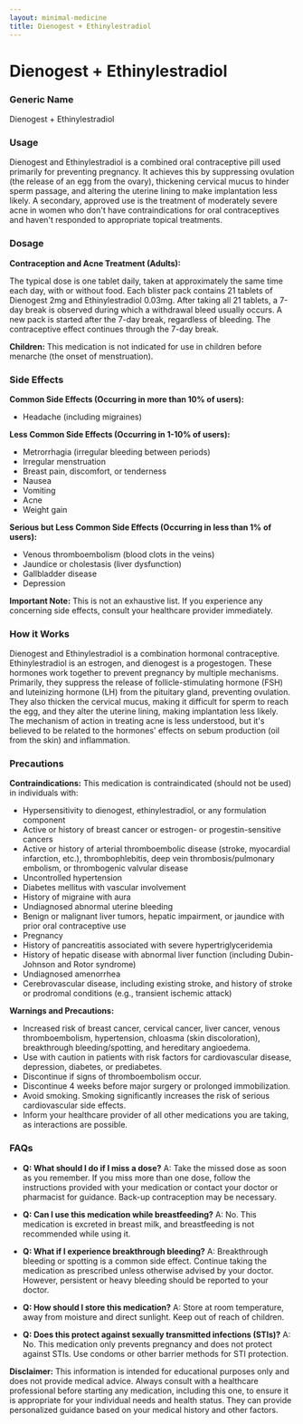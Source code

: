 ```yaml
---
layout: minimal-medicine
title: Dienogest + Ethinylestradiol
---
```


# Dienogest + Ethinylestradiol
### Generic Name
Dienogest + Ethinylestradiol

### Usage

Dienogest and Ethinylestradiol is a combined oral contraceptive pill used primarily for preventing pregnancy.  It achieves this by suppressing ovulation (the release of an egg from the ovary), thickening cervical mucus to hinder sperm passage, and altering the uterine lining to make implantation less likely.  A secondary, approved use is the treatment of moderately severe acne in women who don't have contraindications for oral contraceptives and haven't responded to appropriate topical treatments.


### Dosage

**Contraception and Acne Treatment (Adults):**

The typical dose is one tablet daily, taken at approximately the same time each day, with or without food.  Each blister pack contains 21 tablets of Dienogest 2mg and Ethinylestradiol 0.03mg. After taking all 21 tablets, a 7-day break is observed during which a withdrawal bleed usually occurs. A new pack is started after the 7-day break, regardless of bleeding.  The contraceptive effect continues through the 7-day break.

**Children:**  This medication is not indicated for use in children before menarche (the onset of menstruation).


### Side Effects

**Common Side Effects (Occurring in more than 10% of users):**

* Headache (including migraines)


**Less Common Side Effects (Occurring in 1-10% of users):**

* Metrorrhagia (irregular bleeding between periods)
* Irregular menstruation
* Breast pain, discomfort, or tenderness
* Nausea
* Vomiting
* Acne
* Weight gain


**Serious but Less Common Side Effects (Occurring in less than 1% of users):**

* Venous thromboembolism (blood clots in the veins)
* Jaundice or cholestasis (liver dysfunction)
* Gallbladder disease
* Depression

**Important Note:**  This is not an exhaustive list.  If you experience any concerning side effects, consult your healthcare provider immediately.


### How it Works

Dienogest and Ethinylestradiol is a combination hormonal contraceptive.  Ethinylestradiol is an estrogen, and dienogest is a progestogen.  These hormones work together to prevent pregnancy by multiple mechanisms. Primarily, they suppress the release of follicle-stimulating hormone (FSH) and luteinizing hormone (LH) from the pituitary gland, preventing ovulation.  They also thicken the cervical mucus, making it difficult for sperm to reach the egg, and they alter the uterine lining, making implantation less likely.  The mechanism of action in treating acne is less understood, but it's believed to be related to the hormones' effects on sebum production (oil from the skin) and inflammation.


### Precautions

**Contraindications:** This medication is contraindicated (should not be used) in individuals with:

* Hypersensitivity to dienogest, ethinylestradiol, or any formulation component
* Active or history of breast cancer or estrogen- or progestin-sensitive cancers
* Active or history of arterial thromboembolic disease (stroke, myocardial infarction, etc.), thrombophlebitis, deep vein thrombosis/pulmonary embolism, or thrombogenic valvular disease
* Uncontrolled hypertension
* Diabetes mellitus with vascular involvement
* History of migraine with aura
* Undiagnosed abnormal uterine bleeding
* Benign or malignant liver tumors, hepatic impairment, or jaundice with prior oral contraceptive use
* Pregnancy
* History of pancreatitis associated with severe hypertriglyceridemia
* History of hepatic disease with abnormal liver function (including Dubin-Johnson and Rotor syndrome)
* Undiagnosed amenorrhea
* Cerebrovascular disease, including existing stroke, and history of stroke or prodromal conditions (e.g., transient ischemic attack)


**Warnings and Precautions:**

* Increased risk of breast cancer, cervical cancer, liver cancer, venous thromboembolism, hypertension, chloasma (skin discoloration), breakthrough bleeding/spotting, and hereditary angioedema.
* Use with caution in patients with risk factors for cardiovascular disease, depression, diabetes, or prediabetes.
* Discontinue if signs of thromboembolism occur.
* Discontinue 4 weeks before major surgery or prolonged immobilization.
* Avoid smoking.  Smoking significantly increases the risk of serious cardiovascular side effects.
* Inform your healthcare provider of all other medications you are taking, as interactions are possible.


### FAQs

* **Q: What should I do if I miss a dose?** A: Take the missed dose as soon as you remember. If you miss more than one dose, follow the instructions provided with your medication or contact your doctor or pharmacist for guidance.  Back-up contraception may be necessary.

* **Q: Can I use this medication while breastfeeding?** A: No.  This medication is excreted in breast milk, and breastfeeding is not recommended while using it.

* **Q: What if I experience breakthrough bleeding?** A: Breakthrough bleeding or spotting is a common side effect.  Continue taking the medication as prescribed unless otherwise advised by your doctor.  However, persistent or heavy bleeding should be reported to your doctor.

* **Q: How should I store this medication?** A: Store at room temperature, away from moisture and direct sunlight.  Keep out of reach of children.

* **Q:  Does this protect against sexually transmitted infections (STIs)?** A: No.  This medication only prevents pregnancy and does not protect against STIs.  Use condoms or other barrier methods for STI protection.


**Disclaimer:** This information is intended for educational purposes only and does not provide medical advice.  Always consult with a healthcare professional before starting any medication, including this one, to ensure it is appropriate for your individual needs and health status.  They can provide personalized guidance based on your medical history and other factors.
